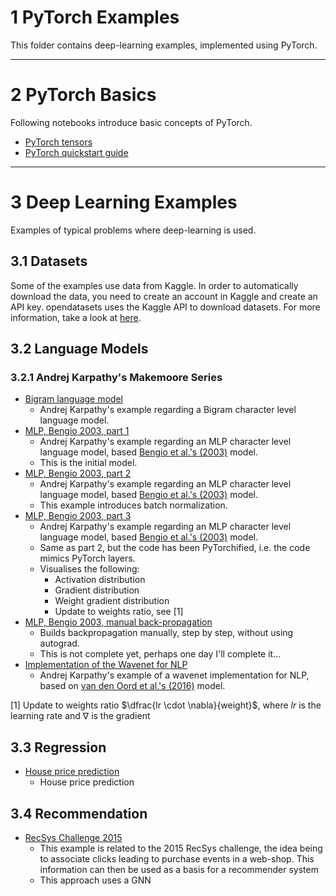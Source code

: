 # 1 PyTorch Examples

This folder contains deep-learning examples, implemented using PyTorch.

---

# 2 PyTorch Basics

Following notebooks introduce basic concepts of PyTorch.

* [PyTorch tensors](./tutorial_tensors.ipynb)
* [PyTorch quickstart guide](./quickstart_tutorial.ipynb)

---

# 3 Deep Learning Examples

Examples of typical problems where deep-learning is used.

## 3.1 Datasets

Some of the examples use data from Kaggle. In order to automatically download the data, you need to create an account in Kaggle and create an API key. opendatasets uses the Kaggle API to download datasets. For more information, take a look at [here](https://github.com/Kaggle/kaggle-api).

## 3.2 Language Models

### 3.2.1 Andrej Karpathy's Makemoore Series

* [Bigram language model](./Bigram_language_model.ipynb)
  * Andrej Karpathy's example regarding a Bigram character level language model.
* [MLP, Bengio 2003, part 1](./MLP_language_model_Bengio_2003_part_1.ipynb)
  * Andrej Karpathy's example regarding an MLP character level language model, based [Bengio et al.'s (2003)](https://www.jmlr.org/papers/volume3/bengio03a/bengio03a.pdf) model.
  * This is the initial model.
* [MLP, Bengio 2003, part 2](./MLP_language_model_Bengio_2003_part_2.ipynb)
  * Andrej Karpathy's example regarding an MLP character level language model, based [Bengio et al.'s (2003)](https://www.jmlr.org/papers/volume3/bengio03a/bengio03a.pdf) model.
  * This example introduces batch normalization.
* [MLP, Bengio 2003, part 3](./MLP_language_model_Bengio_2003_part_3.ipynb)
  * Andrej Karpathy's example regarding an MLP character level language model, based [Bengio et al.'s (2003)](https://www.jmlr.org/papers/volume3/bengio03a/bengio03a.pdf) model.
  * Same as part 2, but the code has been PyTorchified, i.e. the code mimics PyTorch layers.
  * Visualises the following:
    * Activation distribution
    * Gradient distribution
    * Weight gradient distribution
    * Update to weights ratio, see [1]
* [MLP, Bengio 2003, manual back-propagation](./MLP_language_model_Bengio_2003_manual_backprop.ipynb)
  * Builds backpropagation manually, step by step, without using autograd.
  * This is not complete yet, perhaps one day I'll complete it...
* [Implementation of the Wavenet for NLP](./Van_den_Oord_wavenet.ipynb)
  * Andrej Karpathy's example of a wavenet implementation for NLP, based on [van den Oord et al.'s (2016)](https://arxiv.org/pdf/1609.03499.pdf) model.

[1] Update to weights ratio $\dfrac{lr \cdot \nabla}{weight}$, where $lr$ is the learning rate and $\nabla$ is the gradient

## 3.3 Regression

* [House price prediction](./house_price_prediction.ipynb)
  * House price prediction

## 3.4 Recommendation

* [RecSys Challenge 2015](./GNN_recommendation_system.ipynb)
  * This example is related to the 2015 RecSys challenge, the idea being to associate clicks leading to purchase events in a web-shop.
  This information can then be used as a basis for a recommender system
  * This approach uses a GNN
